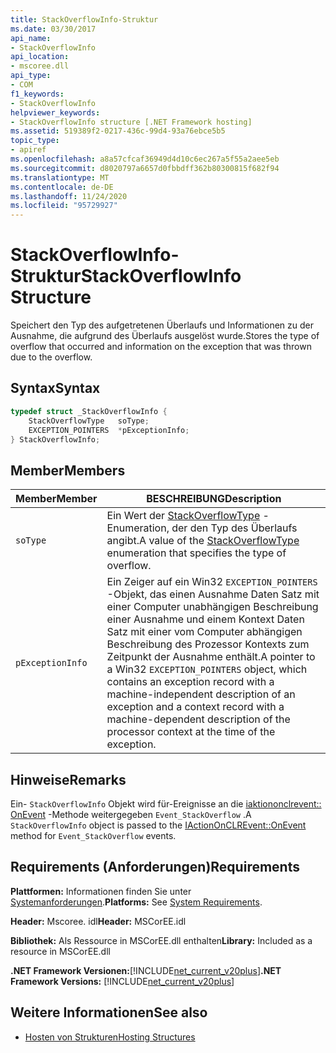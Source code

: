 ```yaml
---
title: StackOverflowInfo-Struktur
ms.date: 03/30/2017
api_name:
- StackOverflowInfo
api_location:
- mscoree.dll
api_type:
- COM
f1_keywords:
- StackOverflowInfo
helpviewer_keywords:
- StackOverflowInfo structure [.NET Framework hosting]
ms.assetid: 519389f2-0217-436c-99d4-93a76ebce5b5
topic_type:
- apiref
ms.openlocfilehash: a8a57cfcaf36949d4d10c6ec267a5f55a2aee5eb
ms.sourcegitcommit: d8020797a6657d0fbbdff362b80300815f682f94
ms.translationtype: MT
ms.contentlocale: de-DE
ms.lasthandoff: 11/24/2020
ms.locfileid: "95729927"
---
```

# <a name="stackoverflowinfo-structure"></a><span data-ttu-id="eb558-102">StackOverflowInfo-Struktur</span><span class="sxs-lookup"><span data-stu-id="eb558-102">StackOverflowInfo Structure</span></span>

<span data-ttu-id="eb558-103">Speichert den Typ des aufgetretenen Überlaufs und Informationen zu der Ausnahme, die aufgrund des Überlaufs ausgelöst wurde.</span><span class="sxs-lookup"><span data-stu-id="eb558-103">Stores the type of overflow that occurred and information on the exception that was thrown due to the overflow.</span></span>  
  
## <a name="syntax"></a><span data-ttu-id="eb558-104">Syntax</span><span class="sxs-lookup"><span data-stu-id="eb558-104">Syntax</span></span>  
  
```cpp  
typedef struct _StackOverflowInfo {  
    StackOverflowType   soType;  
    EXCEPTION_POINTERS  *pExceptionInfo;  
} StackOverflowInfo;  
```  
  
## <a name="members"></a><span data-ttu-id="eb558-105">Member</span><span class="sxs-lookup"><span data-stu-id="eb558-105">Members</span></span>  
  
|<span data-ttu-id="eb558-106">Member</span><span class="sxs-lookup"><span data-stu-id="eb558-106">Member</span></span>|<span data-ttu-id="eb558-107">BESCHREIBUNG</span><span class="sxs-lookup"><span data-stu-id="eb558-107">Description</span></span>|  
|------------|-----------------|  
|`soType`|<span data-ttu-id="eb558-108">Ein Wert der [StackOverflowType](stackoverflowtype-enumeration.md) -Enumeration, der den Typ des Überlaufs angibt.</span><span class="sxs-lookup"><span data-stu-id="eb558-108">A value of the [StackOverflowType](stackoverflowtype-enumeration.md) enumeration that specifies the type of overflow.</span></span>|  
|`pExceptionInfo`|<span data-ttu-id="eb558-109">Ein Zeiger auf ein Win32 `EXCEPTION_POINTERS` -Objekt, das einen Ausnahme Daten Satz mit einer Computer unabhängigen Beschreibung einer Ausnahme und einem Kontext Daten Satz mit einer vom Computer abhängigen Beschreibung des Prozessor Kontexts zum Zeitpunkt der Ausnahme enthält.</span><span class="sxs-lookup"><span data-stu-id="eb558-109">A pointer to a Win32 `EXCEPTION_POINTERS` object, which contains an exception record with a machine-independent description of an exception and a context record with a machine-dependent description of the processor context at the time of the exception.</span></span>|  
  
## <a name="remarks"></a><span data-ttu-id="eb558-110">Hinweise</span><span class="sxs-lookup"><span data-stu-id="eb558-110">Remarks</span></span>  

 <span data-ttu-id="eb558-111">Ein- `StackOverflowInfo` Objekt wird für-Ereignisse an die [iaktiononclrevent:: OnEvent](iactiononclrevent-onevent-method.md) -Methode weitergegeben `Event_StackOverflow` .</span><span class="sxs-lookup"><span data-stu-id="eb558-111">A `StackOverflowInfo` object is passed to the [IActionOnCLREvent::OnEvent](iactiononclrevent-onevent-method.md) method for `Event_StackOverflow` events.</span></span>  
  
## <a name="requirements"></a><span data-ttu-id="eb558-112">Requirements (Anforderungen)</span><span class="sxs-lookup"><span data-stu-id="eb558-112">Requirements</span></span>  

 <span data-ttu-id="eb558-113">**Plattformen:** Informationen finden Sie unter [Systemanforderungen](../../get-started/system-requirements.md).</span><span class="sxs-lookup"><span data-stu-id="eb558-113">**Platforms:** See [System Requirements](../../get-started/system-requirements.md).</span></span>  
  
 <span data-ttu-id="eb558-114">**Header:** Mscoree. idl</span><span class="sxs-lookup"><span data-stu-id="eb558-114">**Header:** MSCorEE.idl</span></span>  
  
 <span data-ttu-id="eb558-115">**Bibliothek:** Als Ressource in MSCorEE.dll enthalten</span><span class="sxs-lookup"><span data-stu-id="eb558-115">**Library:** Included as a resource in MSCorEE.dll</span></span>  
  
 <span data-ttu-id="eb558-116">**.NET Framework Versionen:**[!INCLUDE[net_current_v20plus](../../../../includes/net-current-v20plus-md.md)]</span><span class="sxs-lookup"><span data-stu-id="eb558-116">**.NET Framework Versions:** [!INCLUDE[net_current_v20plus](../../../../includes/net-current-v20plus-md.md)]</span></span>  
  
## <a name="see-also"></a><span data-ttu-id="eb558-117">Weitere Informationen</span><span class="sxs-lookup"><span data-stu-id="eb558-117">See also</span></span>

- [<span data-ttu-id="eb558-118">Hosten von Strukturen</span><span class="sxs-lookup"><span data-stu-id="eb558-118">Hosting Structures</span></span>](hosting-structures.md)
